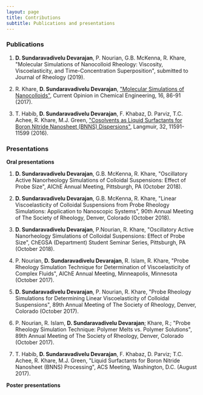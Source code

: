 ```yaml
---
layout: page
title: Contributions
subtitle: Publications and presentations
---
```


### Publications    
1. **D. Sundaravadivelu Devarajan**, P. Nourian, G.B. McKenna, R. Khare, "Molecular Simulations of Nanocolloid Rheology: Viscosity, Viscoelasticity, and Time-Concentration Superposition", submitted to Journal of Rheology (2019).    

2. R. Khare, **D. Sundaravadivelu Devarajan**, ["Molecular Simulations of Nanocolloids"](https://www.sciencedirect.com/science/article/pii/S2211339816300843), Current Opinion in Chemical Engineering, 16, 86-91 (2017).  

3. T. Habib, **D. Sundaravadivelu Devarajan**, F. Khabaz, D. Parviz, T.C. Achee, R. Khare, M.J. Green, ["Cosolvents as Liquid Surfactants for Boron Nitride Nanosheet (BNNS) Dispersions"](https://pubs.acs.org/doi/abs/10.1021/acs.langmuir.6b02611), Langmuir, 32, 11591-11599 (2016).    

### Presentations  
**Oral presentations**    
1. **D. Sundaravadivelu Devarajan**, G.B. McKenna, R. Khare, "Oscillatory Active Nanorheology Simulations of Colloidal Suspensions: Effect of Probe Size", AIChE Annual Meeting, Pittsburgh, PA (October 2018).  

2. **D. Sundaravadivelu Devarajan**, G.B. McKenna, R. Khare, "Linear Viscoelasticity of Colloidal Suspensions from Probe Rheology Simulations: Application to Nanoscopic Systems", 90th Annual Meeting of The Society of Rheology, Denver, Colorado (October 2018).  

3. **D. Sundaravadivelu Devarajan**, P.Nourian, R. Khare, "Oscillatory Active Nanorheology Simulations of Colloidal Suspensions: Effect of Probe Size", ChEGSA (Department) Student Seminar Series, Pittsburgh, PA (October 2018).  

4. P. Nourian, **D. Sundaravadivelu Devarajan**, R. Islam, R. Khare, "Probe Rheology Simulation Technique for Determination of Viscoelasticity of Complex Fluids", AIChE Annual Meeting, Minneapolis, Minnesota (October 2017).  

5. **D. Sundaravadivelu Devarajan**, P. Nourian, R. Khare, "Probe Rheology Simulations for Determining Linear Viscoelasticity of Colloidal Suspensions", 89th Annual Meeting of The Society of Rheology, Denver, Colorado (October 2017).  

6. P. Nourian, R. Islam, **D. Sundaravadivelu Devarajan**; Khare, R.; "Probe Rheology Simulation Technique: Polymer Melts vs. Polymer Solutions", 89th Annual Meeting of The Society of Rheology, Denver, Colorado (October 2017).  

7. T. Habib, **D. Sundaravadivelu Devarajan**, F. Khabaz, D. Parviz; T.C. Achee, R. Khare, M.J. Green, "Liquid Surfactants for Boron Nitride Nanosheet (BNNS) Processing", ACS Meeting, Washington, D.C. (August 2017).     

**Poster presentations**
